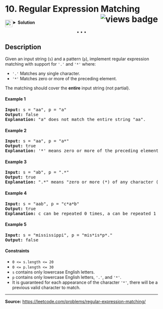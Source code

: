 <h1>
10. Regular Expression Matching
<img src="https://tinyurl.com/y6va5aut" align="right" alt="views badge">
</h1>

<details>
<summary>
    <img src="https://git.io/JDE5D" height="24" align="left" alt="swift">
    <b>Solution</b>
</summary>

<br/>

```swift
class Solution {
    func isMatch(_ s: String, _ p: String) -> Bool {
        
        var visit = [[Bool]]()
        let sLength = s.count, pCount = p.count
        
        for _ in 0...sLength + 1 {
            visit.append([Bool](repeating: false, count: pCount + 1))
        }
        
        visit[sLength][pCount] = true
        
        for i in stride(from: sLength, through: 0, by: -1) {
            for j in stride(from: pCount - 1, through: 0, by: -1) {
                
                let arrS = Array(s), arrP = Array(p)
                
                let first = i < sLength && (arrS[i] == arrP[j] || arrP[j] == ".")
                
                if j + 1 < pCount && arrP[j + 1] == "*" {
                    visit[i][j] = visit[i][j + 2] || first && visit[i + 1][j]
                } else {
                    visit[i][j] = first && visit[i + 1][j + 1]
                }
            }
        }
        return visit[0][0]
    }
}
```

<p>
<a href="https://gist.github.com/asahiocean/57821b959b331b1aeeebb62c02bec228">
<img src="https://git.io/JDNlC" alt="GitHub Gist" height="18" align="center">
</a>
<a href="https://leetcode.com/problems/regular-expression-matching/discuss/1644123">
<img src="https://git.io/JDSVA" alt="LeetCode Discuss" height="28" align="right">
</a>
</p>
    
</details>

<p align="center">• • •</p>

## Description

Given an input string (```s```) and a pattern (```p```), implement regular expression matching with support for ```'.'``` and ```'*'``` where: 

* ```'.'``` Matches any single character.​​​​
* ```'*'``` Matches zero or more of the preceding element.

The matching should cover the **entire** input string (not partial).

#### Example 1

<pre>
<b>Input:</b> s = "aa", p = "a"
<b>Output:</b> false
<b>Explanation:</b> "a" does not match the entire string "aa".
</pre>

#### Example 2

<pre>
<b>Input:</b> s = "aa", p = "a*"
<b>Output:</b> true
<b>Explanation:</b> '*' means zero or more of the preceding element, 'a'. Therefore, by repeating 'a' once, it becomes "aa".
</pre>

#### Example 3

<pre>
<b>Input:</b> s = "ab", p = ".*"
<b>Output:</b> true
<b>Explanation:</b> ".*" means "zero or more (*) of any character (.)".
</pre>

#### Example 4

<pre>
<b>Input:</b> s = "aab", p = "c*a*b"
<b>Output:</b> true
<b>Explanation:</b> c can be repeated 0 times, a can be repeated 1 time. Therefore, it matches "aab".
</pre>

#### Example 5

<pre>
<b>Input:</b> s = "mississippi", p = "mis*is*p*."
<b>Output:</b> false
</pre>

#### Constraints

* ```0 <= s.length <= 20```
* ```0 <= p.length <= 30```
* ```s``` contains only lowercase English letters.
* ```p``` contains only lowercase English letters, ```'.'```, and ```'*'```.
* It is guaranteed for each appearance of the character ```'*'```, there will be a previous valid character to match.

---

**Source:** https://leetcode.com/problems/regular-expression-matching/